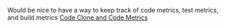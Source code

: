 Would be nice to have a way to keep track of code metrics, test metrics, and build metrics
[Code Clone and Code Metrics](https://videos.microsoft.com/mobile-application-development/watch/Cx3df6f8F214pKWZoDDUSE)
